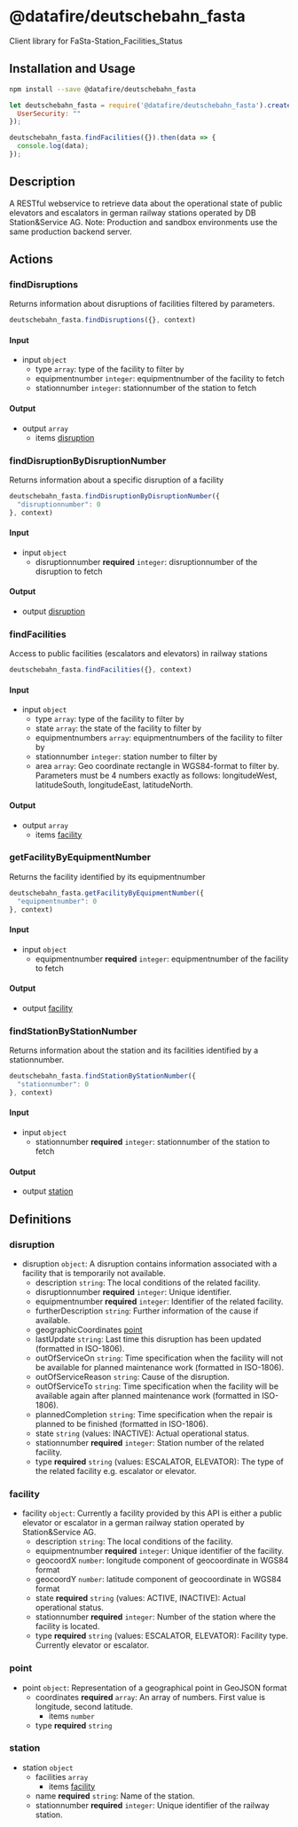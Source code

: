 # @datafire/deutschebahn_fasta

Client library for FaSta-Station_Facilities_Status

## Installation and Usage
```bash
npm install --save @datafire/deutschebahn_fasta
```
```js
let deutschebahn_fasta = require('@datafire/deutschebahn_fasta').create({
  UserSecurity: ""
});

deutschebahn_fasta.findFacilities({}).then(data => {
  console.log(data);
});
```

## Description

A RESTful webservice to retrieve data about the operational state of public elevators and escalators in german railway stations operated by DB Station&Service AG. 
Note: Production and sandbox environments use the same production backend server. 

## Actions

### findDisruptions
Returns information about disruptions of facilities filtered by parameters.


```js
deutschebahn_fasta.findDisruptions({}, context)
```

#### Input
* input `object`
  * type `array`: type of the facility to filter by
  * equipmentnumber `integer`: equipmentnumber of the facility to fetch
  * stationnumber `integer`: stationnumber of the station to fetch

#### Output
* output `array`
  * items [disruption](#disruption)

### findDisruptionByDisruptionNumber
Returns information about a specific disruption of a facility


```js
deutschebahn_fasta.findDisruptionByDisruptionNumber({
  "disruptionnumber": 0
}, context)
```

#### Input
* input `object`
  * disruptionnumber **required** `integer`: disruptionnumber of the disruption to fetch

#### Output
* output [disruption](#disruption)

### findFacilities
Access to public facilities (escalators and elevators) in railway stations


```js
deutschebahn_fasta.findFacilities({}, context)
```

#### Input
* input `object`
  * type `array`: type of the facility to filter by
  * state `array`: the state of the facility to filter by
  * equipmentnumbers `array`: equipmentnumbers of the facility to filter by
  * stationnumber `integer`: station number to filter by
  * area `array`: Geo coordinate rectangle in WGS84-format to filter by. Parameters must be 4 numbers exactly as follows: longitudeWest, latitudeSouth, longitudeEast, latitudeNorth.

#### Output
* output `array`
  * items [facility](#facility)

### getFacilityByEquipmentNumber
Returns the facility identified by its equipmentnumber


```js
deutschebahn_fasta.getFacilityByEquipmentNumber({
  "equipmentnumber": 0
}, context)
```

#### Input
* input `object`
  * equipmentnumber **required** `integer`: equipmentnumber of the facility to fetch

#### Output
* output [facility](#facility)

### findStationByStationNumber
Returns information about the station and its facilities identified by a stationnumber.


```js
deutschebahn_fasta.findStationByStationNumber({
  "stationnumber": 0
}, context)
```

#### Input
* input `object`
  * stationnumber **required** `integer`: stationnumber of the station to fetch

#### Output
* output [station](#station)



## Definitions

### disruption
* disruption `object`: A disruption contains information associated with a facility that is temporarily not available.
  * description `string`: The local conditions of the related facility.
  * disruptionnumber **required** `integer`: Unique identifier.
  * equipmentnumber **required** `integer`: Identifier of the related facility.
  * furtherDescription `string`: Further information of the cause if available.
  * geographicCoordinates [point](#point)
  * lastUpdate `string`: Last time this disruption has been updated (formatted in ISO-1806).
  * outOfServiceOn `string`: Time specification when the facility will not be available for planned maintenance work (formatted in ISO-1806).
  * outOfServiceReason `string`: Cause of the disruption.
  * outOfServiceTo `string`: Time specification when the facility will be available again after planned maintenance work (formatted in ISO-1806).
  * plannedCompletion `string`: Time specification when the repair is planned to be finished (formatted in ISO-1806).
  * state `string` (values: INACTIVE): Actual operational status.
  * stationnumber **required** `integer`: Station number of the related facility.
  * type **required** `string` (values: ESCALATOR, ELEVATOR): The type of the related facility e.g. escalator or elevator.

### facility
* facility `object`: Currently a facility provided by this API is either a public elevator or escalator in a german railway station operated by Station&Service AG.
  * description `string`: The local conditions of the facility.
  * equipmentnumber **required** `integer`: Unique identifier of the facility.
  * geocoordX `number`: longitude component of geocoordinate in WGS84 format
  * geocoordY `number`: latitude component of geocoordinate in WGS84 format
  * state **required** `string` (values: ACTIVE, INACTIVE): Actual operational status.
  * stationnumber **required** `integer`: Number of the station where the facility is located.
  * type **required** `string` (values: ESCALATOR, ELEVATOR): Facility type. Currently elevator or escalator.

### point
* point `object`: Representation of a geographical point in GeoJSON format
  * coordinates **required** `array`: An array of numbers. First value is longitude, second latitude.
    * items `number`
  * type **required** `string`

### station
* station `object`
  * facilities `array`
    * items [facility](#facility)
  * name **required** `string`: Name of the station.
  * stationnumber **required** `integer`: Unique identifier of the railway station.


